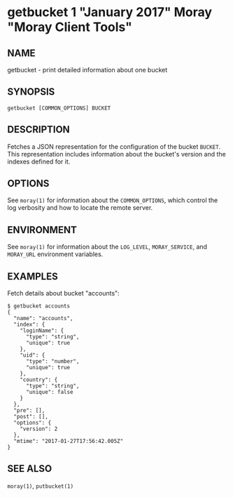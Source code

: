 # getbucket 1 "January 2017" Moray "Moray Client Tools"

## NAME

getbucket - print detailed information about one bucket

## SYNOPSIS

`getbucket [COMMON_OPTIONS] BUCKET`

## DESCRIPTION

Fetches a JSON representation for the configuration of the bucket `BUCKET`.
This representation includes information about the bucket's version and the
indexes defined for it.

## OPTIONS

See `moray(1)` for information about the `COMMON_OPTIONS`, which control
the log verbosity and how to locate the remote server.

## ENVIRONMENT

See `moray(1)` for information about the `LOG_LEVEL`, `MORAY_SERVICE`, and
`MORAY_URL` environment variables.

## EXAMPLES

Fetch details about bucket "accounts":

    $ getbucket accounts
    {
      "name": "accounts",
      "index": {
        "loginName": {
          "type": "string",
          "unique": true
        },
        "uid": {
          "type": "number",
          "unique": true
        },
        "country": {
          "type": "string",
          "unique": false
        }
      },
      "pre": [],
      "post": [],
      "options": {
        "version": 2
      },
      "mtime": "2017-01-27T17:56:42.005Z"
    }

## SEE ALSO

`moray(1)`, `putbucket(1)`
